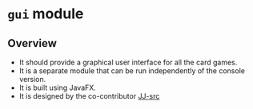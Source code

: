 # `gui` module

## Overview

- It should provide a graphical user interface for all the card games.
- It is a separate module that can be run independently of the console version.
- It is built using JavaFX.
- It is designed by the co-contributor [JJ-src](https://github.com/JJ-src)